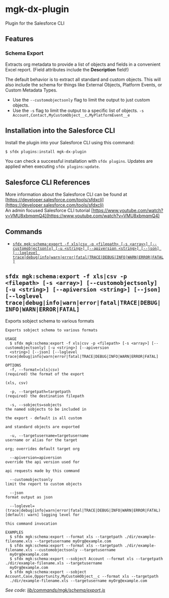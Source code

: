 # mgk-dx-plugin
Plugin for the Salesforce CLI

## Features

### Schema Export
Extracts org metadata to provide a list of objects and fields in a convenient Excel report. (Field attributes include the **Description** field!)

The default behavior is to extract all standard and custom objects.  This will also include the schema for things like External Objects, Platform Events, or Custom Metadata Types.

- Use the `--customobjectsonly` flag to limit the output to just custom objects.
- Use the `-s` flag to limit the output to a specific list of objects.  `-s Account,Contact,MyCustomObject__c,MyPlatformEvent__e`


## Installation into the Salesforce CLI

Install the plugin into your Salesforce CLI using this command:

```sh-session
$ sfdx plugins:install mgk-dx-plugin
```

You can check a successful installation with `sfdx plugins`. Updates are applied when executing `sfdx plugins:update`.

## Salesforce CLI References
More information about the Salesforce CLI can be found at [https://developer.salesforce.com/tools/sfdxcli](https://developer.salesforce.com/tools/sfdxcli)
<br>
An admin focused Salesforce CLI tutorial [https://www.youtube.com/watch?v=VMU8xbmqmQ4](https://www.youtube.com/watch?v=VMU8xbmqmQ4) 


## Commands
  <!-- commands -->
* [`sfdx mgk:schema:export -f xls|csv -p <filepath> [-s <array>] [--customobjectsonly] [-u <string>] [--apiversion <string>] [--json] [--loglevel trace|debug|info|warn|error|fatal|TRACE|DEBUG|INFO|WARN|ERROR|FATAL]`](#sfdx-mgkschemaexport--f-xlscsv--p-filepath--s-array---customobjectsonly--u-string---apiversion-string---json---loglevel-tracedebuginfowarnerrorfataltracedebuginfowarnerrorfatal)

## `sfdx mgk:schema:export -f xls|csv -p <filepath> [-s <array>] [--customobjectsonly] [-u <string>] [--apiversion <string>] [--json] [--loglevel trace|debug|info|warn|error|fatal|TRACE|DEBUG|INFO|WARN|ERROR|FATAL]`

Exports sobject schema to various formats

```
Exports sobject schema to various formats

USAGE
  $ sfdx mgk:schema:export -f xls|csv -p <filepath> [-s <array>] [--customobjectsonly] [-u <string>] [--apiversion 
  <string>] [--json] [--loglevel trace|debug|info|warn|error|fatal|TRACE|DEBUG|INFO|WARN|ERROR|FATAL]

OPTIONS
  -f, --format=(xls|csv)                                                            (required) the format of the export
                                                                                    (xls, csv)

  -p, --targetpath=targetpath                                                       (required) the destination filepath

  -s, --sobjects=sobjects                                                           the named sobjects to be included in
                                                                                    the export - default is all custom
                                                                                    and standard objects are exported

  -u, --targetusername=targetusername                                               username or alias for the target
                                                                                    org; overrides default target org

  --apiversion=apiversion                                                           override the api version used for
                                                                                    api requests made by this command

  --customobjectsonly                                                               limit the report to custom objects

  --json                                                                            format output as json

  --loglevel=(trace|debug|info|warn|error|fatal|TRACE|DEBUG|INFO|WARN|ERROR|FATAL)  [default: warn] logging level for
                                                                                    this command invocation

EXAMPLES
  $ sfdx mgk:schema:export --format xls --targetpath ./dir/example-filename.xls --targetusername myOrg@example.com 
  $ sfdx mgk:schema:export --format xls --targetpath ./dir/example-filename.xls --customobjectsonly --targetusername 
  myOrg@example.com 
  $ sfdx mgk:schema:export --sobject Account --format xls --targetpath ./dir/example-filename.xls --targetusername 
  myOrg@example.com
  $ sfdx mgk:schema:export --sobject Account,Case,Opportunity,MyCustomObject__c --format xls --targetpath 
  ./dir/example-filename.xls --targetusername myOrg@example.com
```

_See code: [lib/commands/mgk/schema/export.js](https://github.com/scottmcclung/mgk-dx-plugin/blob/v1.0.1/lib/commands/mgk/schema/export.js)_
<!-- commandsstop -->
